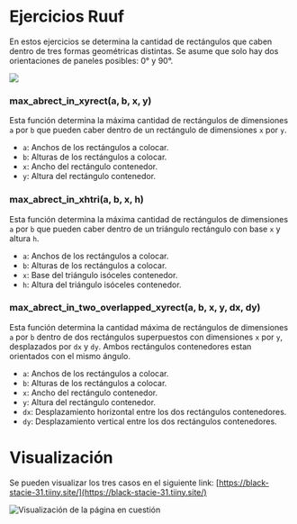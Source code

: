 # Ejercicios Ruuf

En estos ejercicios se determina la cantidad de rectángulos que caben dentro de tres formas geométricas distintas. Se asume que solo hay dos orientaciones de paneles posibles: 0° y 90°.

![](https://github.com/TIBI4/RuufPaneles/assets/25259582/c8b9aa27-0eb1-49f6-b514-1c0a2e192228)

### max_abrect_in_xyrect(a, b, x, y)

Esta función determina la máxima cantidad de rectángulos de dimensiones `a` por `b` que pueden caber dentro de un rectángulo de dimensiones `x` por `y`.

- `a`: Anchos de los rectángulos a colocar.
- `b`: Alturas de los rectángulos a colocar.
- `x`: Ancho del rectángulo contenedor.
- `y`: Altura del rectángulo contenedor.

### max_abrect_in_xhtri(a, b, x, h)

Esta función determina la máxima cantidad de rectángulos de dimensiones `a` por `b` que pueden caber dentro de un triángulo rectángulo con base `x` y altura `h`.

- `a`: Anchos de los rectángulos a colocar.
- `b`: Alturas de los rectángulos a colocar.
- `x`: Base del triángulo isóceles contenedor.
- `h`: Altura del triángulo isóceles contenedor.

### max_abrect_in_two_overlapped_xyrect(a, b, x, y, dx, dy)

Esta función determina la cantidad máxima de rectángulos de dimensiones `a` por `b` dentro de dos rectángulos superpuestos con dimensiones `x` por `y`, desplazados por `dx` y `dy`. Ambos rectángulos contenedores estan orientados con el mismo ángulo.

- `a`: Anchos de los rectángulos a colocar.
- `b`: Alturas de los rectángulos a colocar.
- `x`: Ancho del rectángulo contenedor.
- `y`: Altura del rectángulo contenedor.
- `dx`: Desplazamiento horizontal entre los dos rectángulos contenedores.
- `dy`: Desplazamiento vertical entre los dos rectángulos contenedores.

# Visualización

Se pueden visualizar los tres casos en el siguiente link: [https://black-stacie-31.tiiny.site/](https://black-stacie-31.tiiny.site/)

![Visualización de la página en cuestión](https://vault.tibi4.com/s/GMj8EgFJS7t2TmJ/download?path=&files=)

